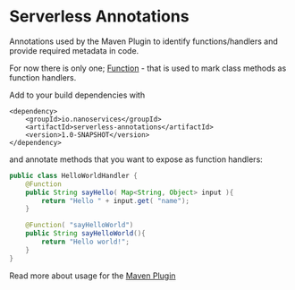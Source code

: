 # Serverless Annotations

Annotations used by the Maven Plugin to identify functions/handlers and provide required metadata in code.

For now there is only one; [Function](src/main/java/io/nanoservices/serverless/annotations/Function.java) - that is
used to mark class methods as function handlers.

Add to your build dependencies with

```
<dependency>
    <groupId>io.nanoservices</groupId>
    <artifactId>serverless-annotations</artifactId>
    <version>1.0-SNAPSHOT</version>
</dependency>
```
        
and annotate methods that you want to expose as function handlers:

```java
public class HelloWorldHandler {
    @Function
    public String sayHello( Map<String, Object> input ){
        return "Hello " + input.get( "name");
    }

    @Function( "sayHelloWorld")
    public String sayHelloWorld(){
        return "Hello world!";
    }
}
```

Read more about usage for the [Maven Plugin](../maven-plugin/README.md)


